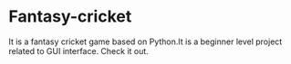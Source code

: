 # Fantasy-cricket
It is a fantasy cricket game based on Python.It is a beginner level project related to GUI interface. Check it out.
